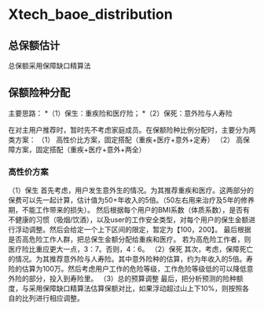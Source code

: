 # Xtech_baoe_distribution
## 总保额估计
总保额采用保障缺口精算法

## 保额险种分配
主要思路：
*（1）保生：重疾险和医疗险；
*（2）保死：意外险与人寿险

在对主用户推荐时，暂时先不考虑家庭成员。在保额险种比例分配时，主要分为两类方案：
（1）	高性价比方案，固定搭配（重疾+医疗+意外+定寿）
（2）	高保障方案，固定搭配（重疾+医疗+意外+两全）

### 高性价方案
（1）保生
首先考虑，用户发生意外生的情况。为其推荐重疾和医疗。这两部分的保费可以先一起计算，估计值为50+年收入的5倍。（50左右用来治疗及5年的修养期，不能工作带来的损失）。 然后根据每个用户的BMI系数（体质系数），是否有不健康的习惯（吸烟/饮酒），以及user的工作安全类型，对每个用户的保生金额进行浮动调整。然后会给定一个上下区间的限定，暂定为【100，200】。 最后根据是否高危险工作人群，把总保生金额分配给重疾和医疗。 若为高危险工作者，则医疗险比重应更大一点，3：7。否则，4：6。
（2）保死
其次，考虑，保障死亡的情况。为其推荐意外险与人寿险。其中意外险种的估算，约为年收入的5倍。寿险的估算为100万。然后考虑用户工作的危险等级，工作危险等级低的可以降低意外险的部分，投入到寿险里。
（3）总的预算调整
最后，把分析预测的险种额度，与采用保障缺口精算法估算保额对比，如果浮动超过山上下10%，则按照各自的比列进行相应调整。
